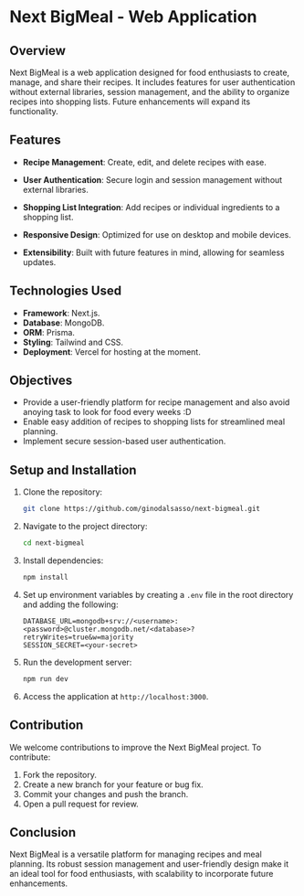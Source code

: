 # Next BigMeal - Web Application

## Overview

Next BigMeal is a web application designed for food enthusiasts to create, manage, and share their recipes. It includes features for user authentication without external libraries, session management, and the ability to organize recipes into shopping lists. 
Future enhancements will expand its functionality.

## Features

- **Recipe Management**: Create, edit, and delete recipes with ease.
- **User Authentication**: Secure login and session management without external libraries.
- **Shopping List Integration**: Add recipes or individual ingredients to a shopping list.
- **Responsive Design**: Optimized for use on desktop and mobile devices.

- **Extensibility**: Built with future features in mind, allowing for seamless updates.

## Technologies Used

- **Framework**: Next.js.
- **Database**: MongoDB.
- **ORM**: Prisma.
- **Styling**: Tailwind and CSS.
- **Deployment**: Vercel for hosting at the moment.

## Objectives

- Provide a user-friendly platform for recipe management and also avoid anoying task to look for food every weeks :D 
- Enable easy addition of recipes to shopping lists for streamlined meal planning.
- Implement secure session-based user authentication.

## Setup and Installation

1. Clone the repository:
   ```bash
   git clone https://github.com/ginodalsasso/next-bigmeal.git
   ```

2. Navigate to the project directory:
   ```bash
   cd next-bigmeal
   ```

3. Install dependencies:
   ```bash
   npm install
   ```

4. Set up environment variables by creating a `.env` file in the root directory and adding the following:
   ```env
   DATABASE_URL=mongodb+srv://<username>:<password>@cluster.mongodb.net/<database>?retryWrites=true&w=majority
   SESSION_SECRET=<your-secret>
   ```

5. Run the development server:
   ```bash
   npm run dev
   ```

6. Access the application at `http://localhost:3000`.

## Contribution

We welcome contributions to improve the Next BigMeal project. To contribute:

1. Fork the repository.
2. Create a new branch for your feature or bug fix.
3. Commit your changes and push the branch.
4. Open a pull request for review.

## Conclusion

Next BigMeal is a versatile platform for managing recipes and meal planning. Its robust session management and user-friendly design make it an ideal tool for food enthusiasts, with scalability to incorporate future enhancements.

